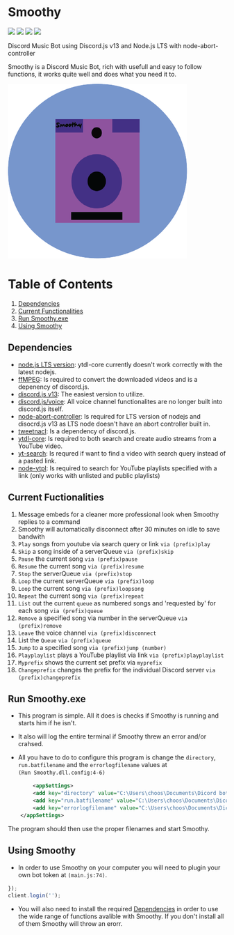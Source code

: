 # Smoothy

![ ](https://img.shields.io/github/repo-size/y0Phoenix/Smoothy)
![ ](https://img.shields.io/github/issues/y0Phoenix/Smoothy)
![ ](https://img.shields.io/github/stars/y0Phoenix/Smoothy)
![ ](https://img.shields.io/github/license/y0Phoenix/Smoothy)

Discord Music Bot using Discord.js v13 and Node.js LTS with node-abort-controller

Smoothy is a Discord Music Bot, rich with usefull and easy to follow functions, it works quite well and does what you need it to.

![alt text](https://github.com/y0Phoenix/Smoothy/blob/main/Smoothy%20Logo.png?raw=true)


# Table of Contents
1. [Dependencies](#dependencies)
2. [Current Functionalities](#currentfunctionalities)
3. [Run Smoothy.exe](#runsmoothy.exe)
4. [Using Smoothy](#usingsmoothy)

## Dependencies <a name="dependencies"></a>
* [node.js LTS version](https://nodejs.org/dist/v14.18.1/node-v14.18.1-x64.msi): ytdl-core currently doesn't work correctly with the latest nodejs.
* [ffMPEG](https://ffmpeg.org/download.html): Is required to convert the downloaded videos and is a depenency of discord.js.
* [discord.js v13](https://www.npmjs.com/package/discord.js?source=post_page-----7b5fe27cb6fa----------------------): The easiest version to utilize.
* [discord.js/voice](https://www.npmjs.com/package/@discordjs/voice): All voice channel functionalites are no longer built into discord.js itself. 
* [node-abort-controller](https://www.npmjs.com/package/node-abort-controller): Is required for LTS version of nodejs and disocrd.js v13 as LTS node doesn't have an abort controller built in.
* [tweetnacl](https://www.npmjs.com/package/tweetnacl): Is a dependency of discord.js.
* [ytdl-core](https://www.npmjs.com/package/ytdl-core): Is required to both search and create audio streams from a YouTube video.
* [yt-search](https://www.npmjs.com/package/yt-search): Is requred if want to find a video with search query instead of a pasted link.
* [node-ytpl](https://www.npmjs.com/package/ytpl): Is required to search for YouTube playlists specified with a link (only works with unlisted and public playlists)

## Current Fuctionalities <a name="currentfunctionalities"></a>
1. Message embeds for a cleaner more professional look when Smoothy replies to a command
2. Smoothy will automatically disconnect after 30 minutes on idle to save bandwith
3. `Play` songs from youtube via search query or link `via (prefix)play`
4. `Skip` a song inside of a serverQueue `via (prefix)skip`
5. `Pause` the current song `via (prefix)pause`
6. `Resume` the current song `via (prefix)resume`
7. `Stop` the serverQueue `via (prefix)stop`
8. `Loop` the current serverQueue `via (prefix)loop`
9. `Loop` the current song `via (prefix)loopsong`
10. `Repeat` the current song `via (prefix)repeat`
11. `List` out the current `queue` as numbered songs and 'requested by' for each song `via (prefix)queue`
12. `Remove` a specified song via number in the serverQueue `via (prefix)remove`
13. `Leave` the voice channel `via (prefix)disconnect`
14. List the `Queue` `via (prefix)queue`
15. `Jump` to a specified song `via (prefix)jump (number)` 
16. `Playplaylist` plays a YouTube playlist via link `via (prefix)playplaylist`
17. `Myprefix` shows the current set prefix via `myprefix`
18. `Changeprefix` changes the prefix for the individual Discord server `via (prefix)changeprefix`

## Run Smoothy.exe <a name="runsmoothy.exe"></a>
* This program is simple. All it does is checks if Smoothy is running and starts him if he isn't.

* It also will log the entire terminal if Smoothy threw an error and/or crahsed.

* All you have to do to configure this program is change the `directory`, `run.batfilename` and the `errorlogfilename` values at\
`(Run Smoothy.dll.config:4-6)`
```xml
        <appSettings>
		<add key="directory" value="C:\Users\choos\Documents\Dicord bots\Smoothy 1.4"/>
		<add key="run.batfilename" value="C:\Users\choos\Documents\Dicord bots\Smoothy 1.4\run.bat"/>
		<add key="errorlogfilename" value="C:\Users\choos\Documents\Dicord bots\Smoothy 1.4\error log.txt"/>
	</appSettings>
```

The program should then use the proper filenames and start Smoothy.

## Using Smoothy <a name="usingsmoothy"></a>
* In order to use Smoothy on your computer you will need to plugin your own bot token at `(main.js:74)`.
```js
}); 
client.login(''); 
```
* You will also need to install the required [Dependencies](#dependencies) in order to use the wide range of functions avalible with Smoothy. If you don't install all of them Smoothy will throw an erorr.


